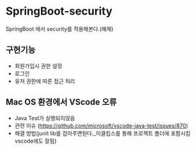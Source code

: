 # SpringBoot-security
SpringBoot 에서 security를 적용해본다.(예제)

## 구현기능

* 회원가입시 권한 설정
* 로그인
* 유저 권한에 따른 접근 처리

## Mac OS 환경에서 VScode 오류
* Java Test가 실행되지않음
* 관련 이슈 (https://github.com/microsoft/vscode-java-test/issues/870)
* 해결 방법(junit lib를 잡아주면된다._이클립스를 통해 프로젝트 폴더에 포함시킴 vscode에도 잘됨)
